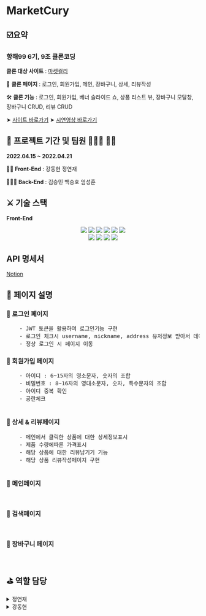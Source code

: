 # MarketCury

## ☑️요약

### 항해99 6기, 9조 클론코딩

**클론 대상 사이트** : [마켓컬리](https://www.kurly.com/shop/main/index.php?utm_source=1055&utm_medium=2202&utm_campaign=home_hashtag&utm_term=&gclid=Cj0KCQiA09eQBhCxARIsAAYRiymFTo_B-h_Ud0gO_bvKSG36IaBralIpgBFdb2WKsfT25LH5s8RrK-4aAm26EALw_wcB#%EB%A7%88%EC%BC%93%EC%BB%AC%EB%A6%AC&utm_content=brand)

📸 **클론 페이지** : 로그인, 회원가입, 메인, 장바구니, 상세, 리뷰작성

🛠 **클론 기능** : 로그인, 회원가입, 베너 슬라이드 쇼, 상품 리스트 뷰, 장바구니 모달창, 장바구니 CRUD, 리뷰 CRUD

➤ [사이트 바로가기](http://marketkkurly.s3-website.ap-northeast-2.amazonaws.com/)
➤ [시연영상 바로가기](https://youtu.be/7TeThbOcbZ4/)

## 📅 프로젝트 기간 및 팀원 👨🏻‍💻 👩‍💻

**2022.04.15 ~ 2022.04.21**

👨‍👦 **Front-End** : 강동현 정연재

👨‍👩‍👧 **Back-End** : 김승민 백승호 엄성훈

## ⚔️ 기술 스택

**Front-End**
<br>

<p align="center">
<img src="https://img.shields.io/badge/javascript-F7DF1E?style=for-the-badge&logo=javascript&logoColor=black">
<img src="https://img.shields.io/badge/html5-E34F26?style=for-the-badge&logo=html5&logoColor=white">
<img src="https://img.shields.io/badge/css-1572B6?style=for-the-badge&logo=css3&logoColor=white">
<img src="https://img.shields.io/badge/react-61DAFB?style=for-the-badge&logo=react&logoColor=black">
<img src="https://img.shields.io/badge/redux-764ABC?style=for-the-badge&logo=react&logoColor=black">
<img src="https://img.shields.io/badge/axios-007CE2?style=for-the-badge&logo=axios&logoColor=white">
</br>
<img src="https://img.shields.io/badge/reactrouterdom-375BD2?style=for-the-badge&logo=reactrouterdom&logoColor=white">
<img src="https://img.shields.io/badge/styledcomponents-181717?style=for-the-badge&logo=styledcomponents&logoColor=white">
<img src="https://img.shields.io/badge/amazonaws-232F3E?style=for-the-badge&logo=amazonaws&logoColor=white">
<img src="https://img.shields.io/badge/github-181717?style=for-the-badge&logo=github&logoColor=white">

## API 명세서

[Notion](https://www.notion.so/d6ccc5c59dd841da9532f1d70a8dac0a?v=ea74b86d8e3848bd85920b580faef273)

## 📜 페이지 설명

### 📎 로그인 페이지

<pre>
    - JWT 토큰을 활용하여 로그인기능 구현 
    - 로그인 체크시 username, nickname, address 유저정보 받아서 데이터관리 및 활용
    - 정상 로그인 시 페이지 이동 
</pre>

### 📎 회원가입 페이지

<pre>
    - 아이디 : 6~15자의 영소문자, 숫자의 조합
    - 비밀번호 : 8~16자의 영대소문자, 숫자, 특수문자의 조합
    - 아이디 중복 확인
    - 공란체크 
  
</pre>

### 📎 상세 & 리뷰페이지

<pre>
    - 메인에서 클릭한 상품에 대한 상세정보표시 
    - 제품 수량에따른 가격표시
    - 해당 상품에 대한 리뷰남기기 기능 
    - 해당 상품 리뷰작성페이지 구현
  
</pre>

### 📎 메인페이지

<pre>
    <!-- -메인 페이지 및 검색 : 메인페이지는 검색어:"식자재"를 default로 구현
    -장바구니 추가 버튼 : 장바구니에 이미 있는 제품의 장바구니 추가 버튼을 누르면 장바구니의 수량 증가
    -메인 페이지, 상세 페이지, 장바구니 추가 모두 로그인 하지 않아도 접근 가능 -->
</pre>

### 📎 검색페이지

<pre>
    <!-- -메인 페이지 및 검색 : 메인페이지는 검색어:"식자재"를 default로 구현
    -장바구니 추가 버튼 : 장바구니에 이미 있는 제품의 장바구니 추가 버튼을 누르면 장바구니의 수량 증가
    -메인 페이지, 상세 페이지, 장바구니 추가 모두 로그인 하지 않아도 접근 가능 -->
</pre>

### 📎 장바구니 페이지

<pre>
    <!-- - 장바구니에 담은 상품을 조회 (로그인 유저 & 비 로그인 유저)
    - 장바구니 페이지 내에서 개수 +,- 수정 기능
    - 담을 제품 삭제 기능 -->
</pre>

## ⛳️ 역할 담당

<details>
    <summary>정연재</summary>
    <!-- summary 아래 한칸 공백 두고 내용 삽입 -->
        * 로그인 & 회원가입기능, 상세페이지, 리뷰CR(UD) 
  </details>
<details>
    <summary>강동현</summary>
    <!-- summary 아래 한칸 공백 두고 내용 삽입 -->
        * [기능] 회원가입, 로그인, 로그인체크, 아이디 중복, 리뷰(작성, 조회, 수정, 삭제), 장바구니 상품추가(비로그인 -> 로그인 전환)
  </details>

<pre>

</pre>
